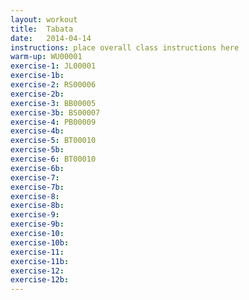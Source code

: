 ```yaml
---
layout: workout 
title:  Tabata
date:   2014-04-14
instructions: place overall class instructions here
warm-up: WU00001
exercise-1: JL00001
exercise-1b: 
exercise-2: RS00006
exercise-2b:
exercise-3: BB00005
exercise-3b: BS00007
exercise-4: PB00009
exercise-4b:
exercise-5: BT00010
exercise-5b:
exercise-6: BT00010
exercise-6b:
exercise-7: 
exercise-7b:
exercise-8: 
exercise-8b:
exercise-9: 
exercise-9b:
exercise-10: 
exercise-10b:
exercise-11: 
exercise-11b:
exercise-12: 
exercise-12b:
---
```

